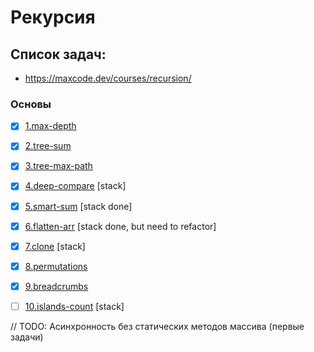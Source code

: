 # Рекурсия

## Список задач:
 - https://maxcode.dev/courses/recursion/

### Основы
- [x] [1.max-depth](1.max-depth.js)
- [x] [2.tree-sum](2.tree-sum.js)
- [x] [3.tree-max-path](3.tree-max-path.js)
- [x] [4.deep-compare](4.deep-compare.js)     [stack]
- [x] [5.smart-sum](5.smart-sum.js)           [stack done]
- [x] [6.flatten-arr](6.flatten-arr.js)       [stack done, but need to refactor]
- [x] [7.clone](7.clone.js)                   [stack]
- [x] [8.permutations](8.permutations.js)
- [x] [9.breadcrumbs](9.breadcrumbs.js)
- [ ] [10.islands-count](10.islands-count.js) [stack]



// TODO: Асинхронность без статических методов массива (первые задачи)